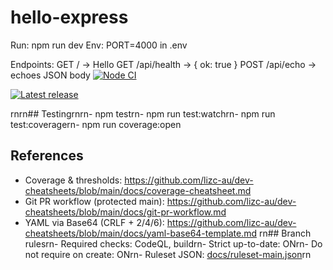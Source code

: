 # hello-express

Run: npm run dev
Env: PORT=4000 in .env

Endpoints:
GET / -> Hello
GET /api/health -> { ok: true }
POST /api/echo -> echoes JSON body
[![Node CI](https://github.com/lizc-au/hello-express/actions/workflows/ci.yml/badge.svg)](https://github.com/lizc-au/hello-express/actions/workflows/ci.yml)

[![Latest release](https://img.shields.io/github/v/release/lizc-au/hello-express?include_prereleases&sort=semver&t=1756832235)](https://github.com/lizc-au/hello-express/releases)

rnrn## Testingrnrn- npm testrn- npm run test:watchrn- npm run test:coveragern- npm run coverage:open

## References

- Coverage & thresholds: https://github.com/lizc-au/dev-cheatsheets/blob/main/docs/coverage-cheatsheet.md
- Git PR workflow (protected main): https://github.com/lizc-au/dev-cheatsheets/blob/main/docs/git-pr-workflow.md
- YAML via Base64 (CRLF + 2/4/6): https://github.com/lizc-au/dev-cheatsheets/blob/main/docs/yaml-base64-template.md
   <!-- ruleset-v2 -->
   <!-- ruleset-smoke -->
  rn## Branch rulesrn- Required checks: CodeQL, buildrn- Strict up-to-date: ONrn- Do not require on create: ONrn- Ruleset JSON: [docs/ruleset-main.json](./docs/ruleset-main.json)rn
